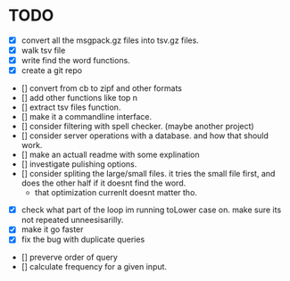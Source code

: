 
# TODO

- [x] convert all the msgpack.gz files into tsv.gz files.
- [x] walk tsv file
- [x] write find the word functions.
- [x] create a git repo
- [] convert from cb to zipf and other formats
- [] add other functions like top n
- [] extract tsv files function.
- [] make it a commandline interface.
- [] consider filtering with spell checker. (maybe another project)
- [] consider server operations with a database. and how that should work.
- [] make an actuall readme with some explination
- [] investigate pulishing options.
- [] consider spliting the large/small files. it tries the small file first, and does the other half if it doesnt find the word.
    - that optimization currenlt doesnt matter tho.
- [x] check what part of the loop im running toLower case on. make sure its not repeated unneesisarilly.
- [x] make it go faster
- [x] fix the bug with duplicate queries
- [] preverve order of query
- [] calculate frequency for a given input.

